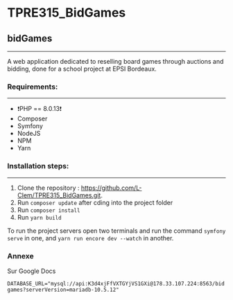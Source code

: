 # TPRE315_BidGames
## bidGames

---

A web application dedicated to reselling board games through auctions and bidding, done for a school project at EPSI Bordeaux.

### Requirements:

---

- ❗️PHP == 8.0.13❗️
- Composer
- Symfony
- NodeJS
- NPM
- Yarn

### Installation steps:

---

1. Clone the repository : https://github.com/L-Clem/TPRE315_BidGames.git.
2. Run `composer update` after cding into the project folder
3. Run `composer install`
4. Run `yarn build`

To run the project servers open two terminals and run the command `symfony serve` in one, and `yarn run encore dev --watch` in another.

### Annexe

Sur Google Docs

`DATABASE_URL="mysql://api:K3d4xjFfVXTGYjVS1GXi@178.33.107.224:8563/bidgames?serverVersion=mariadb-10.5.12"`
